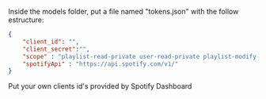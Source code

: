 Inside the models folder, put a file named "tokens.json" with the follow estructure:

```JSON
{
    "client_id": "",
    "client_secret":"",
    "scope" : "playlist-read-private user-read-private playlist-modify-private playlist-modify-public",
    "spotifyApi" : "https://api.spotify.com/v1/"
}
```

Put your own clients id's provided by Spotify Dashboard
